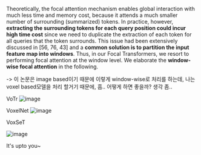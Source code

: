 
Theoretically, the focal attention mechanism enables global interaction with much less time and memory cost, because it attends a much smaller number of surrounding (summarized) tokens. In practice, however, **extracting the surrounding tokens for each query position could incur high time cost** since we need to duplicate the extraction of each token for all queries that the token surrounds. This issue had been extensively discussed in [56, 76, 43] and a **common solution is to partition the input feature map into windows**. Thus, in our Focal Transformers, we resort to performing focal attention at the window level. We elaborate the **window-wise focal attention** in the following.

-> 이 논문은 image based이기 때문에 이렇게 window-wise로 처리를 하는데, 나는 voxel based모델을 처리 할거기 때문에, 흠.. 어떻게 하면 좋을까? 생각 좀..

VoTr
![image](https://user-images.githubusercontent.com/65759092/183331702-e2322b95-ce0c-4e59-9b84-2d68e7dea3bb.png)

VoxelNet
![image](https://user-images.githubusercontent.com/65759092/183331714-0ecf2a56-5dfa-4446-8bda-8392f3b09cf6.png)

VoxSeT

![image](https://user-images.githubusercontent.com/65759092/183331754-7e1d73f1-a87a-4bf0-a599-18360de173b4.png)

It's upto you~
